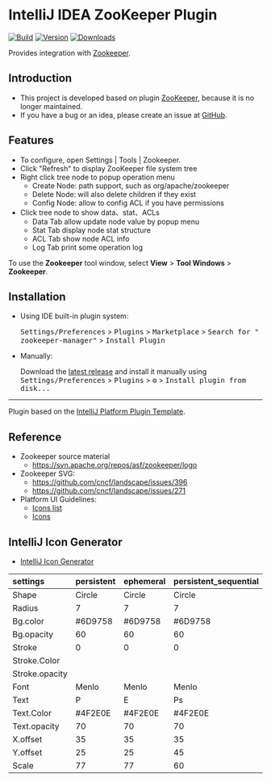 # IntelliJ IDEA ZooKeeper Plugin

[![Build](https://github.com/fobgochod/zookeeper-manager/workflows/Build/badge.svg)](https://github.com/fobgochod/zookeeper-manager/actions?query=workflow%3ABuild)
[![Version](https://img.shields.io/jetbrains/plugin/v/20317.svg)](https://plugins.jetbrains.com/plugin/20317)
[![Downloads](https://img.shields.io/jetbrains/plugin/d/20317.svg)](https://plugins.jetbrains.com/plugin/20317)


<!-- Plugin description -->

Provides integration with [Zookeeper](https://zookeeper.apache.org).

## Introduction

- This project is developed based on plugin [ZooKeeper](https://github.com/linux-china/zookeeper-intellij), because it
  is no longer maintained.
- If you have a bug or an idea, please create an issue
  at [GitHub](https://github.com/fobgochod/zookeeper-manager/issues).

## Features

* To configure, open Settings | Tools | Zookeeper.
* Click "Refresh" to display ZooKeeper file system tree
* Right click tree node to popup operation menu
    * Create Node: path support, such as org/apache/zookeeper
    * Delete Node: will also delete children if they exist
    * Config Node: allow to config ACL if you have permissions
* Click tree node to show data、stat、ACLs
    * Data Tab allow update node value by popup menu
    * Stat Tab display node stat structure
    * ACL Tab show node ACL info
    * Log Tab print some operation log

To use the **Zookeeper** tool window, select **View** > **Tool Windows** > **Zookeeper**.

<!-- Plugin description end -->

## Installation

- Using IDE built-in plugin system:

  <kbd>Settings/Preferences</kbd> > <kbd>Plugins</kbd> > <kbd>Marketplace</kbd> > <kbd>Search for "
  zookeeper-manager"</kbd> >
  <kbd>Install Plugin</kbd>

- Manually:

  Download the [latest release](https://github.com/fobgochod/zookeeper-manager/releases/latest) and install it manually
  using
  <kbd>Settings/Preferences</kbd> > <kbd>Plugins</kbd> > <kbd>⚙️</kbd> > <kbd>Install plugin from disk...</kbd>

---
Plugin based on the [IntelliJ Platform Plugin Template][template].

[template]: https://github.com/JetBrains/intellij-platform-plugin-template

## Reference

- Zookeeper source material
    - https://svn.apache.org/repos/asf/zookeeper/logo
- Zookeeper SVG:
    - https://github.com/cncf/landscape/issues/396
    - https://github.com/cncf/landscape/issues/271
- Platform UI Guidelines:
    - [Icons list](https://jetbrains.design/intellij/resources/icons_list)
    - [Icons](https://jetbrains.design/intellij/principles/icons)

## IntelliJ Icon Generator

- [IntelliJ Icon Generator](https://bjansen.github.io/intellij-icon-generator)

| settings       | persistent | ephemeral | persistent_sequential | ephemeral_sequential | container | persistent_with_ttl | persistent_sequential_with_ttl |
|:---------------|------------|-----------|-----------------------|----------------------|-----------|---------------------|--------------------------------|
| Shape          | Circle     | Circle    | Circle                | Circle               | Circle    | Circle              | Circle                         |
| Radius         | 7          | 7         | 7                     | 7                    | 7         | 7                   | 7                              |
| Bg.color       | #6D9758    | #6D9758   | #6D9758               | #6D9758              | #6D9758   | #6D9758             | #6D9758                        |
| Bg.opacity     | 60         | 60        | 60                    | 60                   | 60        | 60                  | 60                             |
| Stroke         | 0          | 0         | 0                     | 0                    | 0         | 0                   | 0                              |
| Stroke.Color   |            |           |                       |                      |           |                     |                                |
| Stroke.opacity |            |           |                       |                      |           |                     |                                |
| Font           | Menlo      | Menlo     | Menlo                 | Menlo                | Menlo     | Menlo               | Menlo                          |
| Text           | P          | E         | Ps                    | Es                   | C         | T                   | Ts                             |
| Text.Color     | #4F2E0E    | #4F2E0E   | #4F2E0E               | #4F2E0E              | #4F2E0E   | #4F2E0E             | #4F2E0E                        |
| Text.opacity   | 70         | 70        | 70                    | 70                   | 70        | 70                  | 70                             |
| X.offset       | 35         | 35        | 35                    | 35                   | 35        | 35                  | 35                             |
| Y.offset       | 25         | 25        | 45                    | 45                   | 25        | 25                  | 45                             |
| Scale          | 77         | 77        | 60                    | 60                   | 77        | 77                  | 60                             |
